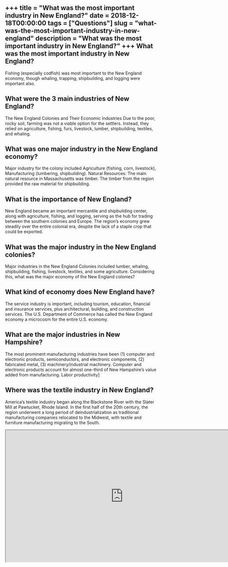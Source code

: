 +++
title = "What was the most important industry in New England?"
date = 2018-12-18T00:00:00
tags = ["Questions"]
slug = "what-was-the-most-important-industry-in-new-england"
description = "What was the most important industry in New England?"
+++
What was the most important industry in New England?
----------------------------------------------------

Fishing (especially codfish) was most important to the New England economy, though whaling, trapping, shipbuilding, and logging were important also.

What were the 3 main industries of New England?
-----------------------------------------------

The New England Colonies and Their Economic Industries Due to the poor, rocky soil, farming was not a viable option for the settlers. Instead, they relied on agriculture, fishing, furs, livestock, lumber, shipbuilding, textiles, and whaling.

What was one major industry in the New England economy?
-------------------------------------------------------

Major industry for the colony included Agriculture (fishing, corn, livestock), Manufacturing (lumbering, shipbuilding). Natural Resources: The main natural resource in Massachusetts was timber. The timber from the region provided the raw material for shipbuilding.

What is the importance of New England?
--------------------------------------

New England became an important mercantile and shipbuilding center, along with agriculture, fishing, and logging, serving as the hub for trading between the southern colonies and Europe. The region’s economy grew steadily over the entire colonial era, despite the lack of a staple crop that could be exported.

What was the major industry in the New England colonies?
--------------------------------------------------------

Major industries in the New England Colonies included lumber, whaling, shipbuilding, fishing, livestock, textiles, and some agriculture. Considering this, what was the major economy of the New England colonies?

What kind of economy does New England have?
-------------------------------------------

The service industry is important, including tourism, education, financial and insurance services, plus architectural, building, and construction services. The U.S. Department of Commerce has called the New England economy a microcosm for the entire U.S. economy.

What are the major industries in New Hampshire?
-----------------------------------------------

The most prominent manufacturing industries have been (1) computer and electronic products, semiconductors, and electronic components, (2) fabricated metal, (3) machinery/industrial machinery. Computer and electronic products account for almost one-third of New Hampshire’s value added from manufacturing. Labor productivity\]

Where was the textile industry in New England?
----------------------------------------------

America’s textile industry began along the Blackstone River with the Slater Mill at Pawtucket, Rhode Island. In the first half of the 20th century, the region underwent a long period of deindustrialization as traditional manufacturing companies relocated to the Midwest, with textile and furniture manufacturing migrating to the South.

<iframe allow="accelerometer; autoplay; clipboard-write; encrypted-media; gyroscope; picture-in-picture" allowfullscreen="" class="__youtube_prefs__  epyt-is-override  no-lazyload" data-no-lazy="1" data-origheight="433" data-origwidth="770" data-skipgform_ajax_framebjll="" height="433" id="_ytid_69192" loading="lazy" src="https://www.youtube.com/embed/xLhNP0qp38Q?enablejsapi=1&autoplay=0&cc_load_policy=0&cc_lang_pref=&iv_load_policy=1&loop=0&modestbranding=0&rel=1&fs=1&playsinline=0&autohide=2&theme=dark&color=red&controls=1&" title="YouTube player" width="770"></iframe>